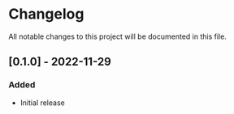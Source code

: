 # Changelog

All notable changes to this project will be documented in this file.

## [0.1.0] - 2022-11-29

### Added
 - Initial release
